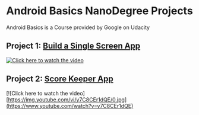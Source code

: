 # Android Basics NanoDegree Projects

Android Basics is a Course provided by Google on Udacity

## Project 1: [Build a Single Screen App](https://github.com/kkdroidgit/Udacity-Android-Basics-Nanodegree/tree/master/SingleScreenApp)

[![Click here to watch the video](https://img.youtube.com/vi/I5Yy9kzIsPA/0.jpg)](https://www.youtube.com/watch?v=I5Yy9kzIsPA)

## Project 2: [Score Keeper App](https://github.com/kkdroidgit/Udacity-Android-Basics-Nanodegree/tree/master/CourtCounter)

[![Click here to watch the video][https://img.youtube.com/vi/y7C8CEr1dQE/0.jpg](https://www.youtube.com/watch?v=y7C8CEr1dQE)

